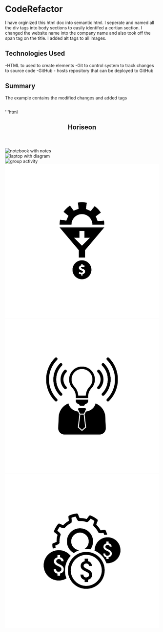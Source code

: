 # CodeRefactor

I have orginized this html doc into semantic html. I seperate and named all the div tags into body sections to easily identifed a certian section. I changed the website name into the company name and also took off the span tag on the title. I added alt tags to all images.

## Technologies Used
-HTML to used to create elements 
-Git to control system to track changes to source code
-GitHub - hosts repository that can be deployed to GitHub 

## Summary
The example contains the modified changes and added tags 

##
'''html

<title>Horiseon Company</title> 



<header class="header">       
<nav>
       
<h1>Horiseon</h1>

</nav> 
</header>
    
<div class="hero" alt="group business meeting"></div>
    
<aritcle class="content">
       
<section class="search-engine-optimization">
<img src="./assets/images/search-engine-optimization.jpg" class="float-left" alt="notebook with notes"/></secton>

<section id="online-reputation-management" class="online-reputation-management">
<img src="./assets/images/online-reputation-management.jpg" class="float-right" alt="laptop with diagram"/>
</section>
        
<section id="social-media-marketing" class="social-media-marketing">
<img src="./assets/images/social-media-marketing.jpg" class="float-left" alt="group activity"/>
</section>

</aritcle>
   
<aside class="benefits">
        
<section class="benefit-lead">
<img src="./assets/images/lead-generation.png" alt="tool wheel"/>
</section>
        
<section class="benefit-brand">
<img src="./assets/images/brand-awareness.png" alt="light bulb logo"/>
</section>
        
<section class="benefit-cost">
<img src="./assets/images/cost-management.png" alt="tool wheel and currency logo"/> 
</section>

</aside>

<footer class="footer">
        
</footer>

